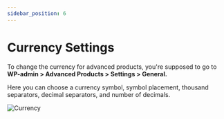```yaml
---
sidebar_position: 6
---
```

# Currency Settings

To change the currency for advanced products, you're supposed to go to **WP-admin > Advanced Products > Settings > General.**

Here you can choose a currency symbol, symbol placement, thousand separators, decimal separators, and number of decimals.

![Currency](./img/currency.avif)



